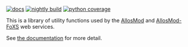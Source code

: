 [![docs](https://readthedocs.org/projects/allosmod/badge/)](http://allosmod.readthedocs.org/)
[![nightly build](https://salilab.org/nightly/stat/?s=allosmod-lib&t=build)](https://salilab.org/nightly/allosmod-lib/)
[![python coverage](https://salilab.org/nightly/stat/?s=allosmod-lib&t=python)](https://salilab.org/nightly/allosmod-lib/logs/coverage/python/)

This is a library of utility functions used by the
[AllosMod](http://salilab.org/allosmod/)
and [AllosMod-FoXS](http://salilab.org/allosmod-foxs/) web services.

See [the documentation](http://allosmod.readthedocs.org/) for more detail.

